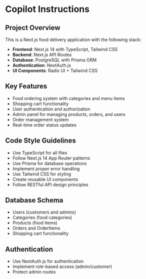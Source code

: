 # Copilot Instructions

<!-- Use this file to provide workspace-specific custom instructions to Copilot. For more details, visit https://code.visualstudio.com/docs/copilot/copilot-customization#_use-a-githubcopilotinstructionsmd-file -->

## Project Overview
This is a Next.js food delivery application with the following stack:
- **Frontend**: Next.js 14 with TypeScript, Tailwind CSS
- **Backend**: Next.js API Routes
- **Database**: PostgreSQL with Prisma ORM
- **Authentication**: NextAuth.js
- **UI Components**: Radix UI + Tailwind CSS

## Key Features
- Food ordering system with categories and menu items
- Shopping cart functionality
- User authentication and authorization
- Admin panel for managing products, orders, and users
- Order management system
- Real-time order status updates

## Code Style Guidelines
- Use TypeScript for all files
- Follow Next.js 14 App Router patterns
- Use Prisma for database operations
- Implement proper error handling
- Use Tailwind CSS for styling
- Create reusable UI components
- Follow RESTful API design principles

## Database Schema
- Users (customers and admins)
- Categories (food categories)
- Products (food items)
- Orders and OrderItems
- Shopping cart functionality

## Authentication
- Use NextAuth.js for authentication
- Implement role-based access (admin/customer)
- Protect admin routes

